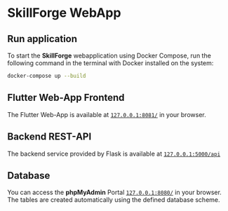 # SkillForge WebApp

## Run application

To start the **SkillForge** webapplication using Docker Compose, run the following command in the terminal with Docker installed on the system:

```bash
docker-compose up --build
```

## Flutter Web-App Frontend

The Flutter Web-App is available at [`127.0.0.1:8081/`](http://127.0.0.1:8080/) in your browser.

## Backend REST-API

The backend service provided by Flask is available at [`127.0.0.1:5000/api`](http://127.0.0.1:5000/api)

## Database

You can access the **phpMyAdmin** Portal [`127.0.0.1:8080/`](http://127.0.0.1:8080/) in your browser.
The tables are created automatically using the defined database scheme.
